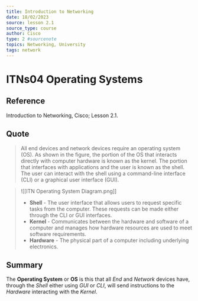 ```yaml
---
title: Introduction to Networking
date: 18/02/2023
source: lesson 2.1
source_type: course
author: Cisco
type: 2 #sourcenote
topics: Networking, University
tags: network
---
```

# ITNs04 Operating Systems

## **Reference**
Introduction to Networking, Cisco; Lesson 2.1.

## **Quote**
> All end devices and network devices require an operating system (OS). As shown in the figure, the portion of the OS that interacts directly with computer hardware is known as the kernel. The portion that interfaces with applications and the user is known as the shell. The user can interact with the shell using a command-line interface (CLI) or a graphical user interface (GUI).

> ![[ITN Operating System Diagram.png]]
> - **Shell** - The user interface that allows users to request specific tasks from the computer. These requests can be made either through the CLI or GUI interfaces. 
> - **Kernel** - Communicates between the hardware and software of a computer and manages how hardware resources are used to meet software requirements.
> - **Hardware** - The physical part of a computer including underlying electronics.

## **Summary**
The **Operating System** or **OS** is this that all *End* and *Network* devices have, through the *Shell* either using *GUI* or *CLI*, will send instructions to the *Hardware* interacting with the *Kernel*.